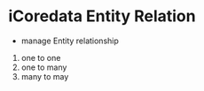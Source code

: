 # iCoredata Entity Relation 

 - manage Entity relationship
  1. one to one
  2. one to many
  3. many to may
